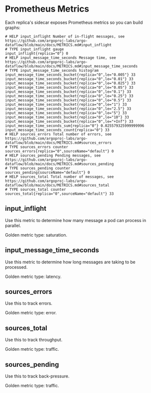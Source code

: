# Prometheus Metrics

Each replica's sidecar exposes Prometheus metrics so you can build graphs:

```
# HELP input_inflight Number of in-flight messages, see https://github.com/argoproj-labs/argo-dataflow/blob/main/docs/METRICS.md#input_inflight
# TYPE input_inflight gauge
input_inflight{replica="0"} 0
# HELP input_message_time_seconds Message time, see https://github.com/argoproj-labs/argo-dataflow/blob/main/docs/METRICS.md#input_message_time_seconds
# TYPE input_message_time_seconds histogram
input_message_time_seconds_bucket{replica="0",le="0.005"} 33
input_message_time_seconds_bucket{replica="0",le="0.01"} 33
input_message_time_seconds_bucket{replica="0",le="0.025"} 33
input_message_time_seconds_bucket{replica="0",le="0.05"} 33
input_message_time_seconds_bucket{replica="0",le="0.1"} 33
input_message_time_seconds_bucket{replica="0",le="0.25"} 33
input_message_time_seconds_bucket{replica="0",le="0.5"} 33
input_message_time_seconds_bucket{replica="0",le="1"} 33
input_message_time_seconds_bucket{replica="0",le="2.5"} 33
input_message_time_seconds_bucket{replica="0",le="5"} 33
input_message_time_seconds_bucket{replica="0",le="10"} 33
input_message_time_seconds_bucket{replica="0",le="+Inf"} 33
input_message_time_seconds_sum{replica="0"} 0.025579325999999996
input_message_time_seconds_count{replica="0"} 33
# HELP sources_errors Total number of errors, see https://github.com/argoproj-labs/argo-dataflow/blob/main/docs/METRICS.md#sources_errors
# TYPE sources_errors counter
sources_errors{replica="0",sourceName="default"} 0
# HELP sources_pending Pending messages, see https://github.com/argoproj-labs/argo-dataflow/blob/main/docs/METRICS.md#sources_pending
# TYPE sources_pending counter
sources_pending{sourceName="default"} 0
# HELP sources_total Total number of messages, see https://github.com/argoproj-labs/argo-dataflow/blob/main/docs/METRICS.md#sources_total
# TYPE sources_total counter
sources_total{replica="0",sourceName="default"} 33
```

## input_inflight

Use this metric to determine how many message a pod can process in parallel.

Golden metric type: saturation.

## input_message_time_seconds

Use this metric to determine how long messages are taking to be processed.

Golden metric type: latency.

## sources_errors

Use this to track errors.

Golden metric type: error.

## sources_total

Use this to track throughput.

Golden metric type: traffic.

## sources_pending

Use this to track back-pressure.

Golden metric type: traffic.